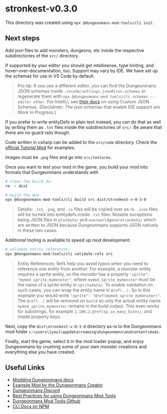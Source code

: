 # stronkest-v0.3.0

This directory was created using `npx @dungeonmans-mod-tools/cli init`.

## Next steps

Add json files to add monsters, dungeons, etc inside the respective subdirectories of the `src/` directory.

If supported by your editor you should get intellisense, type hinting, and hover-over-documentation, too. Support may vary by IDE. We have set up the schemas for use in VS Code by default.

> Pro tip: If you use a different editor, you can find the Dungeonmans JSON schemas inside `.vscode/settings.json#json.schemas` or regenerate them with `npx @dungeonmans-mod-tools/cli schemas --editor other`. For IntelliJ, see [their docs](https://www.jetbrains.com/help/idea/json.html#ws_json_schema_add_custom) on using Custom JSON Schemas. (Disclaimer: The json schemas that enable IDE support are Work In Progress.)

If you prefer to write entityDefs in plain text instead, you can do that as well by writing them as `.txt` files inside the subdirectories of `src/`. Be aware that there are no guard rails though.

Code written in csharp can be added to the `src/code` directory. Check the [official Tutorial Mod](https://github.com/jim-adventureprogames/dmans-tutorial-mod/tree/main) for examples.

Images must be `.png` files and go into `src/textures`.

Once you want to test your mod in the game, you build your mod into formats that Dungeonmans understands with

```sh
# clean the build dir
rm -r dist

# build the mod
npx @dungeonmans-mod-tools/cli build src dist/stronkest-v-0-3-0
```

> Details: `.txt`, `.png`, and `.cs` files will be copied over as-is. `.json` files will be turned into entitydefs inside `.txt` files. Notable exceptions being JSON files in `plotdata/` and `overworldgenerationdata/` which are written to JSON because Dungeonmans supports JSON natively in these two cases.

Additional tooling is available to speed up mod development:

```sh
# validate entity references
npx @dungeonmans-mod-tools/cli validate-refs src
```

> Entity References: Refs help you avoid typos when you need to reference one entity from another. For example, a monster entity requires a sprite entity, so the monster has a property `"sprite": "mymod_sprite_mymonster"`, where `mymod_sprite_mymonster` must be the name of a sprite entity in `spritedata/`. To enable validation on such cases, you can wrap the entity name in `@ref(..)`. So in this example you would write `"sprite": "@ref(mymod_sprite_mymonster)"`. The `@ref(..)` will be removed on `build` so only the actual entity name `mymod_sprite_mymonster` remains in the build output. This even works for substrings, for example `1,100,2,@ref(sp_so_many_bites)`, and inside property keys.

Next, copy the `dist\stronkest-v-0-3-0` directory as-is to the Dungeonmans mod folder `c:\users\[you]\appdata\roaming\Dungeonmans\modcontent\mods`. 

Finally, start the game, select it in the mod loader popup, and enjoy Dungeonmans by crushing some of your own monster creations and everything else you have created.

## Useful Links

- [Modding Dungeonmans docs](https://dungeonmans.fandom.com/wiki/Mod_Packages)
- [Example Mod by the Dungeonmans Creator](https://github.com/jim-adventureprogames/dmans-tutorial-mod/tree/main)
- [Dungeonmans Discord](https://discord.gg/stremf)
- [Best Practices for using Dungeonmans Mod Tools](https://github.com/mkraenz/dungeonmans-mod-tools/blob/main/Learnings-modding-dungeonmans.md)
- [Dungeonmans Mod Tools Github](https://github.com/mkraenz/dungeonmans-modding-tools)
- [CLI Docs on NPM](https://www.npmjs.com/package/@dungeonmans-mod-tools/cli)
